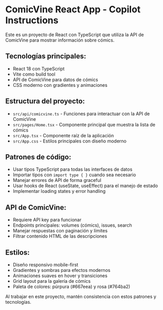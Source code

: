<!-- Use this file to provide workspace-specific custom instructions to Copilot. For more details, visit https://code.visualstudio.com/docs/copilot/copilot-customization#_use-a-githubcopilotinstructionsmd-file -->

# ComicVine React App - Copilot Instructions

Este es un proyecto de React con TypeScript que utiliza la API de ComicVine para mostrar información sobre cómics.

## Tecnologías principales:
- React 18 con TypeScript
- Vite como build tool
- API de ComicVine para datos de cómics
- CSS moderno con gradientes y animaciones

## Estructura del proyecto:
- `src/api/comicvine.ts` - Funciones para interactuar con la API de ComicVine
- `src/pages/Home.tsx` - Componente principal que muestra la lista de cómics
- `src/App.tsx` - Componente raíz de la aplicación
- `src/App.css` - Estilos principales con diseño moderno

## Patrones de código:
- Usar tipos TypeScript para todas las interfaces de datos
- Importar tipos con `import type { }` cuando sea necesario
- Manejar errores de API de forma graceful
- Usar hooks de React (useState, useEffect) para el manejo de estado
- Implementar loading states y error handling

## API de ComicVine:
- Requiere API key para funcionar
- Endpoints principales: volumes (cómics), issues, search
- Manejar respuestas con paginación y límites
- Filtrar contenido HTML de las descripciones

## Estilos:
- Diseño responsivo mobile-first
- Gradientes y sombras para efectos modernos
- Animaciones suaves en hover y transiciones
- Grid layout para la galería de cómics
- Paleta de colores: púrpura (#667eea) y rosa (#764ba2)

Al trabajar en este proyecto, mantén consistencia con estos patrones y tecnologías.
